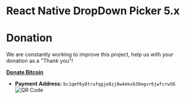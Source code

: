 # React Native DropDown Picker 5.x

# Donation
We are constantly working to improve this project, help us with your donation as a "Thank you"!

[**Donate Bitcoin**](bitcoin:BC1QMF6Y8TRUFQGJE8ZJ8W4EKX630EGVR6JWFCRW56?label=React%20Native%20DropDown%20Picker%20Donation)
+ **Payment Address:** `bc1qmf6y8trufqgje8zj8w4ekx630egvr6jwfcrw56`
![QR Code](https://user-images.githubusercontent.com/56504893/116231269-e4648980-a76d-11eb-863f-f2b62e8986a6.png)